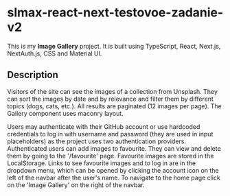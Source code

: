 # slmax-react-next-testovoe-zadanie-v2

This is my <b>Image Gallery</b> project. It is built using TypeScript, React, Next.js, NextAuth.js, CSS and Material UI. 

## Description

Visitors of the site can see the images of a collection from Unsplash. They can sort the images by date and by relevance and filter them by different topics (dogs, cats, etc.). All results are paginated (12 images per page). The Gallery component uses maconry layout. 

Users may authenticate with their GitHub account or use hardcoded credentials to log in with username and password (they are used in input placeholders) as the project uses two authentication providers. Authenticated users can add images to favourite. They can view and delete them by going to the '/favourite' page. Favourite images are stored in the LocalStorage. Links to see favourite images and to log in are in the dropdown menu, which can be opened by clicking the account icon on the left of the navbar after the user's name. To navigate to the home page click on the 'Image Gallery' on the right of the navbar.
